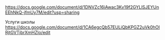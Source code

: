 https://docs.google.com/document/d/1DNVZc16iAwac3Kv19f2GYLlSJEYUnEEhNkQ-jfmUy7M/edit?usp=sharing


Услуги школы
https://docs.google.com/document/d/1CA6egcQb57EULiQbKPGZ2uVk0hOlRjtGVTjbrXmHZlo/edit
